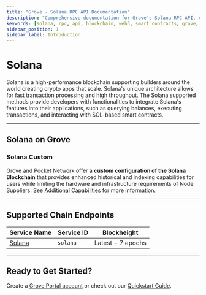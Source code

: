 ```yaml
---
title: "Grove - Solana RPC API Documentation"
description: "Comprehensive documentation for Grove's Solana RPC API, covering endpoint details and integration strategies for blockchain developers."
keywords: [solana, rpc, api, blockchain, web3, smart contracts, grove, pocket, pokt, meme, memecoin, NFT]
sidebar_position: 1
sidebar_label: Introduction
---
```


# Solana

Solana is a high-performance blockchain supporting builders around the world creating crypto apps that scale. Solana's unique architecture allows for fast transaction processing and high throughput. The Solana supported methods provide developers with functionalities to integrate Solana's features into their applications, such as querying balances, executing transactions, and interacting with SOL-based smart contracts.

---

## Solana on Grove

### Solana Custom

Grove and Pocket Network offer a **custom configuration of the Solana Blockchain** that provides enhanced historical and indexing capabilities for users while limiting the hardware and infrastructure requirements of Node Suppliers. See [Additional Capabilities](./endpoints/solana#additional-capabilities) for more information.

---

## Supported Chain Endpoints

| Service Name                             | Service ID        | Blockheight         |
| -------------------------------------------- | ----------------- | ------------------ |
| [Solana](./endpoints/solana)   | `solana`    | Latest - 7 epochs  |

---

## Ready to Get Started?

Create a [Grove Portal account](https://portal.grove.city) or check out our [Quickstart Guide](/guides/getting-started/quickstart).
